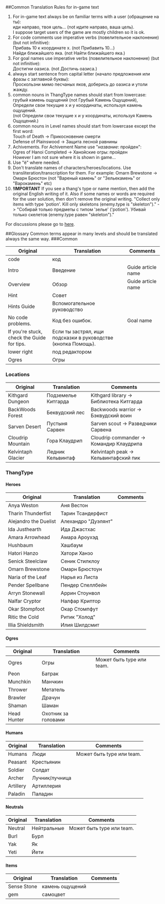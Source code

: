 ##Common Translation Rules for in-game text
1. For in-game text always be on familiar terms with a user (обращение на ты):  
иди направо, твоя цель... (not идите направо, ваша цель).  
I suppose target users of the game are mostly children so it is ok.
2. For code comments use imperative verbs (повелительное наклонение) (but not infinitive):  
Прибавь 10 к координате x. (not Прибавить 10...)  
Найди ближайшего яка. (not Найти ближайшего яка.)
3. For goal names use imperative verbs (повелительное наклонение) (but not infinitive):  
Достигни оазиса. (not Достичь оазиса.)
4. always start sentence from capital letter (начало предложения или фразы с заглавной буквы):  
Проскользни мимо песчаных яков, доберись до оазиса и утоли жажду.
5. common nouns in ThangType names should start from lowercase:  
грубый камень ощущений (not Грубый Камень Ощущений),  
Определи свои текущие x и y координаты, используя камень ощущений.  
(not Определи свои текущие x и y координаты, используя Камень Ощущений.)
6. common nouns in Level names should start from lowercase except the first word:  
Touch of Death -> Прикосновение смерти  
Defense of Plainswood -> Защита лесной равнины
7. Achivements. For Achivement Name use "_название_: пройден":  
Ogres of Hanoi Completed -> Ханойские огры: пройден  
However I am not sure where it is shown in game...
8. Use "ё" where needed.
9. Don't translate names of characters/heroes/locations. Use transliteration/transcription for them. For example:
Omarn Brewstone -> Омарн Брюстон (not "Вареный камень" or "Зельекамень" or "Варокамень" etc)
10. **!IMPORTANT** If you see a thang's type or name mention, then add the original English writing of it. Also if some names or words are required for the user solution, then don't remove the original writing.
"Collect only items with type 'potion'. Kill only skeletons (enemy.type is "skeleton")." -> "Собирай только предметы с типом 'зелье' ('potion'). Убивай только скелетов (enemy.type равен "skeleton")."

For discussions please go to [here](https://discourse.codecombat.com/t/russian-dictionary-and-standards/6434).

##Glossary
Common terms appear in many levels and should be translated always the same way.
###Common

| Original         | Translation     | Comments                      |
|------------------|-----------------|-------------------------------|
| code             | код   |  |
| Intro            | Введение | Guide article name |
| Overview         | Обзор | Guide article name |
| Hint | Совет | |
| Hints Guide | Вспомогательное руководство |
| No code problems.| Код без ошибок. | Goal name |
| If you're stuck, check the Guide for tips. | Если ты застрял, ищи подсказки в руководстве (кнопка Помощь). | |
| lower right      | под редактором  | |
| Ogres | Огры | |

### Locations

| Original         | Translation     | Comments                      |
|------------------|-----------------|-------------------------------|
| Kithgard Dungeon| Подземелье Китгарда| Kithgard library -> Библиотека Китгарда |
| BackWoods Forest | Беквудский лес | Backwoods warrior -> Бэквудский воин |
| Sarven Desert | Пустыня Сарвен | Sarven scout -> Разведчики Сарвена |
| Cloudrip Mountain | Гора Клаудрип | Cloudrip commander -> Командир Клаудрипа |
| Kelvintaph Glacier | Ледник Кельвинтаф | Kelvintaph peak -> Кельвинтафский пик |

### ThangType

#### Heroes

| Original         | Translation     | Comments                      |
|------------------|-----------------|-------------------------------|
| Anya Weston | Аня Вестон | |
| Tharin Thunderfist | Тарин Тсандерфист | |
| Alejandro the Duelist | Алехандро "Дуэлянт" | |
| Ida Justhearth | Ида Джастхас | |
| Amara Arrowhead | Амара Ароухэд | |
| Hushbaum | Хашбаум | |
| Hatori Hanzo | Хатори Ханзо | |
| Senick Steelclaw | Сеник Стилклоу | |
| Omarn Brewstone | Омарн Брюстоун | |
| Naria of the Leaf | Нарья из Листа | |
| Pender Spellbane | Пендер Спеллбейн | |
| Arryn Stonewall | Аррин Стоунвол | |
| Nalfar Cryptor | Налфар Криптор | |
| Okar Stompfoot | Окар Стомпфут | |
| Ritic the Cold | Ритик "Холод" | |
| Illia Shieldsmith | Илия Шилдсмит | |


#### Ogres
| Original         | Translation     | Comments                      |
|------------------|-----------------|-------------------------------|
| Ogres            | Огры            | Может быть type или team. |
| Peon             | Батрак          | |
| Munchkin         | Манчкин         | |
| Thrower          | Метатель | |
| Brawler          | Драчун | |
| Shaman           | Шаман | |
| Head Hunter      | Охотник за головами | |

#### Humans
| Original         | Translation     | Comments                      |
|------------------|-----------------|-------------------------------|
| Humans           | Люди            | Может быть type или team.     |
| Peasant          | Крестьянин      | |
| Soldier          | Солдат          | |
| Archer           | Лучник/лучница  | |
| Artillery        | Артиллерия      | |
| Paladin          | Паладин         | |


#### Neutrals
| Original         | Translation     | Comments                      |
|------------------|-----------------|-------------------------------|
| Neutral          | Нейтральные     | Может быть type или team.     |
| Burl             | Бурл            |                               |
| Yak              | Як              | |
| Yeti             | Йети | |

#### Items
| Original         | Translation     | Comments                      |
|------------------|-----------------|-------------------------------|
| Sense Stone      | камень ощущений |  |
| gem              | самоцвет        |  |

